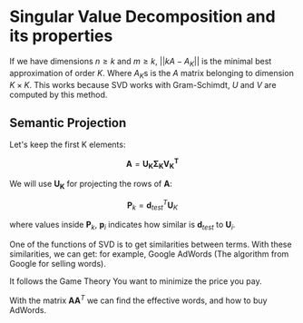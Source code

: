 # Singular Value Decomposition and its properties

If we have dimensions $n \geq k$ and $m \geq k$, $||kA − A_{K}||$ is the minimal best approximation of order $K$. Where $A_{K}$s is the $A$ matrix belonging to dimension $K × K$. This works because SVD works with Gram-Schimdt, $U$ and $V$ are computed by this
method.

## Semantic Projection

Let's keep the first K elements:

$$\mathbf{A} = \mathbf{U_{K}} \mathbf{\Sigma_{K}} \mathbf{V_{K}^{T}}$$

We will use $\mathbf{U_{K}}$ for projecting the rows of $\mathbf{A}$:

$$\mathbf{P}_{k} = \mathbf{d}_{test}^{T} \mathbf{U}_{K}$$

where values inside $\mathbf{P}_{k}$, $\mathbf{p}_{i}$ indicates how similar is $\mathbf{d}_{test}$ to $\mathbf{U}_{i}$.

One of the functions of SVD is to get similarities between terms. With these similarities, we can get: for example, Google AdWords
(The algorithm from Google for selling words).

It follows the Game Theory You want to minimize the price you pay.

With the matrix $\mathbf{A} \mathbf{A}^{T}$ we can find the effective words, and how to buy AdWords.
